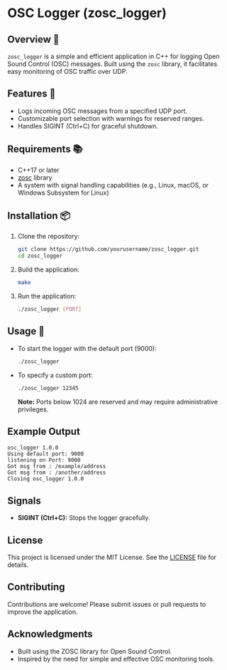 # OSC Logger (zosc_logger)

## Overview 🔎
`zosc_logger` is a simple and efficient application in C++ for logging Open Sound Control (OSC) messages. Built using the `zosc` library, it facilitates easy monitoring of OSC traffic over UDP.

## Features 🚀
- Logs incoming OSC messages from a specified UDP port.
- Customizable port selection with warnings for reserved ranges.
- Handles SIGINT (Ctrl+C) for graceful shutdown.

## Requirements 📚
- C++17 or later
- [zosc](https://github.com/PedroZappa/zosc) library
- A system with signal handling capabilities (e.g., Linux, macOS, or Windows Subsystem for Linux)

## Installation 📦

1. Clone the repository:
   ```bash
   git clone https://github.com/yourusername/zosc_logger.git
   cd zosc_logger
   ```

2. Build the application:
   ```bash
   make
   ```

3. Run the application:
   ```bash
   ./zosc_logger [PORT]
   ```

## Usage 🔧 

- To start the logger with the default port (9000):
  ```bash
  ./zosc_logger
  ```

- To specify a custom port:
  ```bash
  ./zosc_logger 12345
  ```

  **Note:** Ports below 1024 are reserved and may require administrative privileges.

## Example Output

```
osc_logger 1.0.0
Using default port: 9000
listening on Port: 9000
Got msg from : /example/address
Got msg from : /another/address
Closing osc_logger 1.0.0
```

## Signals
- **SIGINT (Ctrl+C):** Stops the logger gracefully.

## License
This project is licensed under the MIT License. See the [LICENSE](LICENSE) file for details.

## Contributing
Contributions are welcome! Please submit issues or pull requests to improve the application.

## Acknowledgments
- Built using the ZOSC library for Open Sound Control.
- Inspired by the need for simple and effective OSC monitoring tools.
